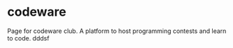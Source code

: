 # codeware
Page for codeware club.  A platform to host programming contests and learn to code.
dddsf
